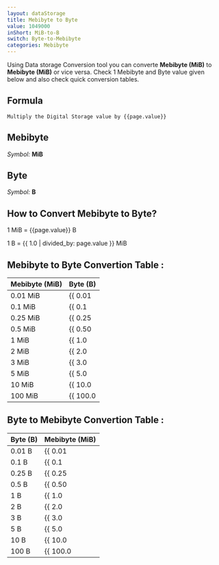 ```yaml
---
layout: dataStorage
title: Mebibyte to Byte
value: 1049000
inShort: MiB-to-B
switch: Byte-to-Mebibyte
categories: Mebibyte
---
```


Using Data storage Conversion tool you can converte **Mebibyte (MiB)** to **Mebibyte (MiB)** or vice versa. Check 1 Mebibyte and Byte value given below and also check quick conversion tables.

## Formula
`Multiply the Digital Storage value by {{page.value}}`

## Mebibyte
*Symbol:* **MiB**

## Byte
*Symbol:* **B**

## How to Convert Mebibyte to Byte?

1 MiB = {{page.value}} B

1 B = {{ 1.0 | divided_by: page.value }} MiB


## Mebibyte to Byte Convertion Table :

| Mebibyte (MiB) | Byte (B) |
| ---- | ---- |
| 0.01 MiB | {{ 0.01 | times: page.value }} B |
| 0.1 MiB | {{ 0.1 | times: page.value }} B |
| 0.25 MiB | {{ 0.25 | times: page.value }} B |
| 0.5 MiB | {{ 0.50 | times: page.value }} B |
| 1 MiB | {{ 1.0 | times: page.value }} B |
| 2 MiB | {{ 2.0 | times: page.value }} B |
| 3 MiB | {{ 3.0 | times: page.value }} B |
| 5 MiB | {{ 5.0 | times: page.value }} B |
| 10 MiB | {{ 10.0 | times: page.value }} B |
| 100 MiB | {{ 100.0 | times: page.value }} B |

## Byte to Mebibyte Convertion Table :

| Byte (B) | Mebibyte (MiB) |
| ---- | ---- |
| 0.01 B | {{ 0.01 | divided_by: page.value }} MiB |
| 0.1 B | {{ 0.1 | divided_by: page.value }} MiB |
| 0.25 B | {{ 0.25 | divided_by: page.value }} MiB |
| 0.5 B | {{ 0.50 | divided_by: page.value }} MiB |
| 1 B | {{ 1.0 | divided_by: page.value }} MiB |
| 2 B | {{ 2.0 | divided_by: page.value }} MiB |
| 3 B | {{ 3.0 | divided_by: page.value }} MiB |
| 5 B | {{ 5.0 | divided_by: page.value }} MiB |
| 10 B | {{ 10.0 | divided_by: page.value }} MiB |
| 100 B | {{ 100.0 | divided_by: page.value }} MiB |


<script>
document.getElementById('selectInput')[9].selected = true
document.getElementById('selectOutput')[1].selected = true
</script>

